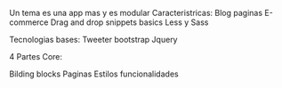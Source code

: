 Un tema es una app mas y es modular
Caracteristricas:
Blog
paginas
E-commerce
Drag and drop
snippets basics
Less y Sass

Tecnologias bases:
Tweeter
bootstrap
Jquery

4 Partes Core:

Bilding blocks
Paginas
Estilos
funcionalidades

